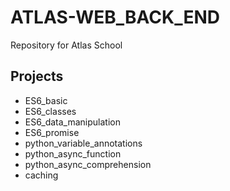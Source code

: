 # ATLAS-WEB_BACK_END
Repository for Atlas School

## Projects
- ES6_basic
- ES6_classes
- ES6_data_manipulation
- ES6_promise
- python_variable_annotations
- python_async_function
- python_async_comprehension
- caching